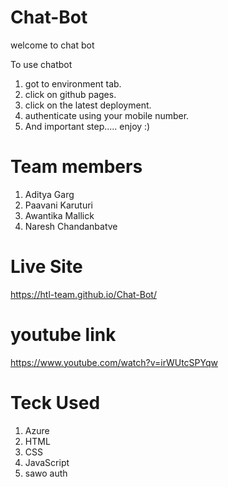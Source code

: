 # Chat-Bot

welcome to chat bot 

To use chatbot 
1) got to environment tab.
2) click on github pages.
3) click on the latest deployment.
4) authenticate using your mobile number.
5) And important step..... enjoy :)


# Team members 
1) Aditya Garg
2) Paavani Karuturi
3) Awantika Mallick
4) Naresh Chandanbatve

# Live Site
 https://htl-team.github.io/Chat-Bot/
 
# youtube link 
https://www.youtube.com/watch?v=irWUtcSPYqw

# Teck Used
1) Azure
2) HTML
3) CSS
4) JavaScript
5) sawo auth
